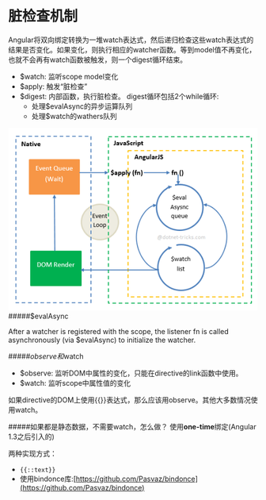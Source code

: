 # 脏检查机制

Angular将双向绑定转换为一堆watch表达式，然后递归检查这些watch表达式的结果是否变化。如果变化，则执行相应的watcher函数。等到model值不再变化，也就不会再有watch函数被触发，则一个digest循环结束。

* $watch: 监听scope model变化
* $apply: 触发“脏检查”
* $digest: 内部函数，执行脏检查。
   digest循环包括2个while循环: 
   * 处理$evalAsync的异步运算队列
   * 处理$watch的wathers队列

![](digest.png)
#####$evalAsync

After a watcher is registered with the scope, the listener fn is called asynchronously (via $evalAsync) to initialize the watcher.

#####$observe和$watch
* $observe: 监听DOM中属性的变化，只能在directive的link函数中使用。
* $watch: 监听scope中属性值的变化

如果directive的DOM上使用{{}}表达式，那么应该用observe。其他大多数情况使用watch。

#####如果都是静态数据，不需要watch，怎么做？
使用**one-time**绑定(Angular 1.3之后引入的)

两种实现方式：
* ```{{::text}}```
* 使用bindonce库:[https://github.com/Pasvaz/bindonce](https://github.com/Pasvaz/bindonce)

